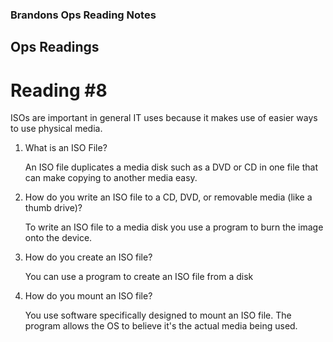### Brandons Ops Reading Notes
## Ops Readings
# Reading #8

ISOs are important in general IT uses because it makes use of easier ways to use physical media. 

1. What is an ISO File?

    An ISO file duplicates a media disk such as a DVD or CD in one file that can make copying to another media easy. 

3. How do you write an ISO file to a CD, DVD, or removable media (like a thumb drive)?

    To write an ISO file to a media disk you use a program to burn the image onto the device.
   
4. How do you create an ISO file?

    You can use a program to create an ISO file from a disk

6. How do you mount an ISO file?

    You use software specifically designed to mount an ISO file. The program allows the OS to believe it's the actual media being used. 
      

